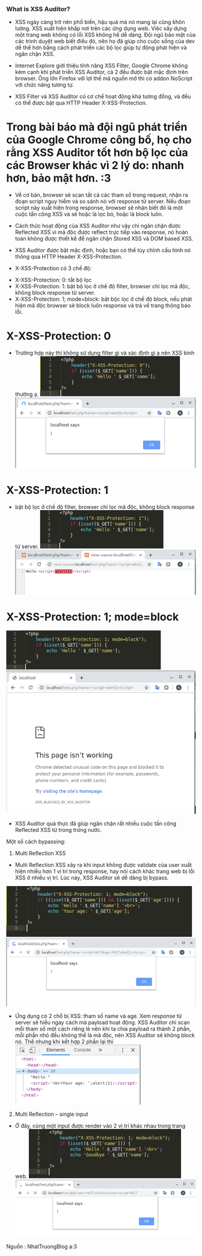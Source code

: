 ### What is XSS Auditor?

- XSS ngày càng trở nên phổ biến, hậu quả mà nó mang lại cũng khôn lường. XSS xuất hiện khắp nơi trên các ứng dụng web. Việc xây dựng một trang web không có lỗi XSS không hề dễ dàng. Đội ngũ bảo mật của các trình duyệt web biết điều đó, nên họ đã giúp cho cuộc sống của dev dễ thể hơn bằng cách phát triển các bộ lọc giúp tự động phát hiện và ngăn chặn XSS.

- Internet Explore giới thiệu tính năng XSS Filter, Google Chrome không kém cạnh khi phát triển XSS Auditor, cả 2 đều được bật mặc định trên browser. Ông lớn Firefox với lợi thế mã nguồn mở thì có addon NoScript với chức năng tương tự.

- XSS Filter và XSS Auditor có cơ chế hoạt động khá tương đồng, và đều có thể được bật qua HTTP Header X-XSS-Protection.



# Trong bài báo mà đội ngũ phát triển của Google Chrome công bố, họ cho rằng XSS Auditor tốt hơn bộ lọc của các Browser khác vì 2 lý do: nhanh hơn, bảo mật hơn. :3

- Về cơ bản, browser sẽ scan tất cả các tham số trong request, nhận ra đoạn script nguy hiểm và so sánh nó với response từ server. Nếu đoạn script này xuất hiện trong response, browser sẽ nhận biết đó là một cuộc tấn công XSS và sẽ hoặc là lọc bỏ, hoặc là block luôn.

- Cách thức hoạt động của XSS Auditor như vậy chỉ ngăn chặn được Reflected XSS vì mã độc được reflect trực tiếp vào response, nó hoàn toàn không được thiết kế để ngăn chặn Stored XSS và DOM based XSS.

- XSS Auditor được bật mặc định, hoặc bạn có thể tùy chỉnh cấu hình nó thông qua HTTP Header X-XSS-Protection.

- X-XSS-Protection có 3 chế độ:

+ X-XSS-Protection: 0: tắt bộ lọc
+ X-XSS-Protection: 1: bật bộ lọc ở chế độ filter, browser chỉ lọc mã độc, không block response từ server.
+ X-XSS-Protection: 1; mode=block: bật bộc lọc ở chế độ block, nếu phát hiện mã độc browser sẽ block luôn response và trả về trang thông báo lỗi.


# X-XSS-Protection: 0
- Trường hợp này thì không sử dụng filter gì và xác định gì ạ nên XSS bình thường ạ.
![alt text](image-26.png)
![alt text](image-27.png)

# X-XSS-Protection: 1
- bật bộ lọc ở chế độ filter, browser chỉ lọc mã độc, không block response từ server.
![alt text](image-28.png)
![alt text](image-29.png)

# X-XSS-Protection: 1; mode=block
![alt text](image-30.png)
![alt text](image-31.png)


- XSS Auditor quả thực đã giúp ngăn chặn rất nhiều cuộc tấn công Reflected XSS từ trong trứng nước.

Một số cách bypassing:

1. Multi Reflection XSS
- Multi Reflection XSS xảy ra khi input không được validate của user xuất hiện nhiều hơn 1 vị trí trong response, hay nói cách khác trang web bị lỗi XSS ở nhiều vị trí. Lúc này, XSS Auditor sẽ dễ dàng bị bypass.

![alt text](image-32.png)
![alt text](image-33.png)

- Ứng dụng có 2 chỗ bị XSS: tham số name và age. Xem response từ server sẽ hiểu ngay cách mà payload hoạt động. XSS Auditor chỉ scan mỗi tham số một cách riêng lẻ nên khi ta chia payload ra thành 2 phần, mỗi phần nhỏ đều không thể là mã độc, nên XSS Auditor sẽ không block nó. Thế nhưng khi kết hợp 2 phần lại thì 
![alt text](image-34.png)

2. Multi Reflection – single input
- Ở đây, cùng một input được render vào 2 vị trí khác nhau trong trang web.
![alt text](image-35.png)
![alt text](image-36.png)

Nguồn : NhatTruongBlog ạ:3